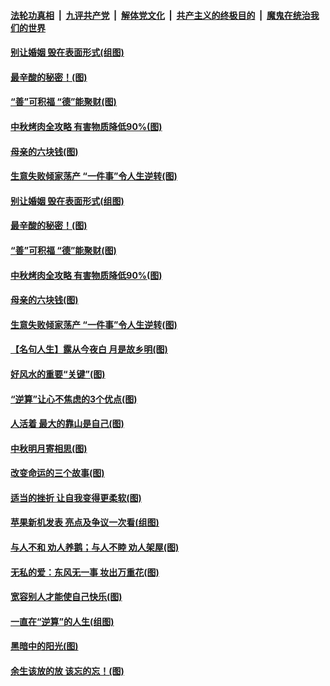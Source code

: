 ####  [法轮功真相](../../../../basic/blob/master/README.md?t=09140339) &nbsp;|&nbsp; [九评共产党](../../../../9ping.md/blob/master/README.md?t=09140339) &nbsp;|&nbsp; [解体党文化](../../../../jtdwh.md/blob/master/README.md?t=09140339)  &nbsp;|&nbsp; [共产主义的终极目的](../../../../gczydzjmd.md/blob/master/README.md?t=09140339) &nbsp;|&nbsp; [魔鬼在统治我们的世界](../../../../mgztzwmdsj.md/blob/master/README.md?t=09140339) 

#### [别让婚姻 毁在表面形式(组图)](../pages/p8/907118.md?t=09140339) 

#### [最辛酸的秘密！(图)](../pages/p8/906327.md?t=09140339) 

#### [“善”可积福 “德”能聚财(图)](../pages/p8/906906.md?t=09140339) 

#### [中秋烤肉全攻略 有害物质降低90%(图)](../pages/p8/907227.md?t=09140339) 

#### [母亲的六块钱(图)](../pages/p8/907107.md?t=09140339) 

#### [生意失败倾家荡产 “一件事”令人生逆转(图)](../pages/p8/907101.md?t=09140339) 

#### [别让婚姻 毁在表面形式(组图)](../pages/p8/907118.md?t=09140339) 

#### [最辛酸的秘密！(图)](../pages/p8/906327.md?t=09140339) 

#### [“善”可积福 “德”能聚财(图)](../pages/p8/906906.md?t=09140339) 

#### [中秋烤肉全攻略 有害物质降低90%(图)](../pages/p8/907227.md?t=09140339) 

#### [母亲的六块钱(图)](../pages/p8/907107.md?t=09140339) 

#### [生意失败倾家荡产 “一件事”令人生逆转(图)](../pages/p8/907101.md?t=09140339) 

#### [【名句人生】露从今夜白 月是故乡明(图)](../pages/p8/906558.md?t=09140339) 

#### [好风水的重要“关键”(图)](../pages/p8/907087.md?t=09140339) 

#### [“逆算”让心不焦虑的3个优点(图)](../pages/p8/907070.md?t=09140339) 

#### [人活着 最大的靠山是自己(图)](../pages/p8/906329.md?t=09140339) 

#### [中秋明月寄相思(图)](../pages/p8/906932.md?t=09140339) 

#### [改变命运的三个故事(图)](../pages/p8/906257.md?t=09140339) 

#### [适当的挫折 让自我变得更柔软(图)](../pages/p8/906984.md?t=09140339) 

#### [苹果新机发表 亮点及争议一次看(组图)](../pages/p8/906967.md?t=09140339) 

#### [与人不和 劝人养鹅；与人不睦 劝人架屋(图)](../pages/p8/906905.md?t=09140339) 

#### [无私的爱：东风无一事 妆出万重花(图)](../pages/p8/906862.md?t=09140339) 

#### [宽容别人才能使自己快乐(图)](../pages/p8/906553.md?t=09140339) 

#### [一直在“逆算”的人生(组图)](../pages/p8/906796.md?t=09140339) 

#### [黑暗中的阳光(图)](../pages/p8/904616.md?t=09140339) 

#### [余生该放的放 该忘的忘！(图)](../pages/p8/906090.md?t=09140339) 

